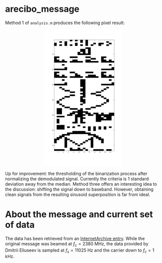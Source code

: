 # arecibo_message


Method 1 of `analysis.m` produces the following pixel result:

<p align="center">
  <img src="assets/message_pixels.png" width="50%" />
</p>

Up for improvement: the thresholding of the binarization process after normalizing the demodulated signal. Currently the criteria is 1 standard deviation away from the median.
Method three offers an interesting idea to the discussion: shifting the signal down to baseband. However, obtaining clean signals from the resulting sinusoid superposition is far from ideal.


# About the message and current set of data

The data has been retrieved from an [InternetArchive entry](https://archive.org/details/the-arecibo-message). While the original message was beamed at $f_c = 2380$ MHz, the data provided by Dmitrii Eliuseev is sampled at $f_s = 11025$ Hz and the carrier down to $f_c = 1$ kHz.


